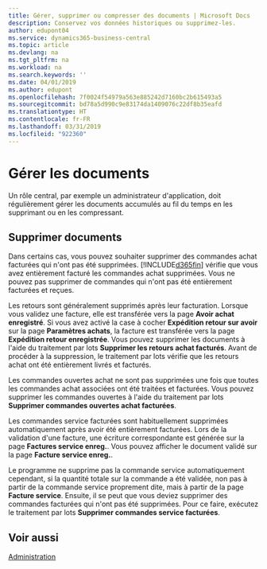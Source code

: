 ```yaml
---
title: Gérer, supprimer ou compresser des documents | Microsoft Docs
description: Conservez vos données historiques ou supprimez-les.
author: edupont04
ms.service: dynamics365-business-central
ms.topic: article
ms.devlang: na
ms.tgt_pltfrm: na
ms.workload: na
ms.search.keywords: ''
ms.date: 04/01/2019
ms.author: edupont
ms.openlocfilehash: 7f0024f54979a563e885242d7160bc2b615493a5
ms.sourcegitcommit: bd78a5d990c9e83174da1409076c22df8b35eafd
ms.translationtype: HT
ms.contentlocale: fr-FR
ms.lasthandoff: 03/31/2019
ms.locfileid: "922360"
---
```

# <a name="manage-documents"></a>Gérer les documents
Un rôle central, par exemple un administrateur d'application, doit régulièrement gérer les documents accumulés au fil du temps en les supprimant ou en les compressant.  

## <a name="delete-documents"></a>Supprimer documents
Dans certains cas, vous pouvez souhaiter supprimer des commandes achat facturées qui n'ont pas été supprimées. [!INCLUDE[d365fin](includes/d365fin_md.md)] vérifie que vous avez entièrement facturé les commandes achat supprimées. Vous ne pouvez pas supprimer de commandes qui n'ont pas été entièrement facturées et reçues.  

Les retours sont généralement supprimés après leur facturation. Lorsque vous validez une facture, elle est transférée vers la page **Avoir achat enregistré**. Si vous avez activé la case à cocher **Expédition retour sur avoir** sur la page **Paramètres achats**, la facture est transférée vers la page **Expédition retour enregistrée**. Vous pouvez supprimer les documents à l'aide du traitement par lots **Supprimer les retours achat facturés**. Avant de procéder à la suppression, le traitement par lots vérifie que les retours achat ont été entièrement livrés et facturés.  

Les commandes ouvertes achat ne sont pas supprimées une fois que toutes les commandes achat associées ont été traitées et facturées. Vous pouvez supprimer les commandes ouvertes à l'aide du traitement par lots **Supprimer commandes ouvertes achat facturées**.  

Les commandes service facturées sont habituellement supprimées automatiquement après avoir été entièrement facturées. Lors de la validation d'une facture, une écriture correspondante est générée sur la page **Factures service enreg.**. Vous pouvez afficher le document validé sur la page **Facture service enreg.**.  

Le programme ne supprime pas la commande service automatiquement cependant, si la quantité totale sur la commande a été validée, non pas à partir de la commande service proprement dite, mais à partir de la page **Facture service**. Ensuite, il se peut que vous deviez supprimer des commandes facturées qui n'ont pas été supprimées. Pour ce faire, exécutez le traitement par lots **Supprimer commandes service facturées**.  

## <a name="see-also"></a>Voir aussi  
[Administration](admin-setup-and-administration.md)  
